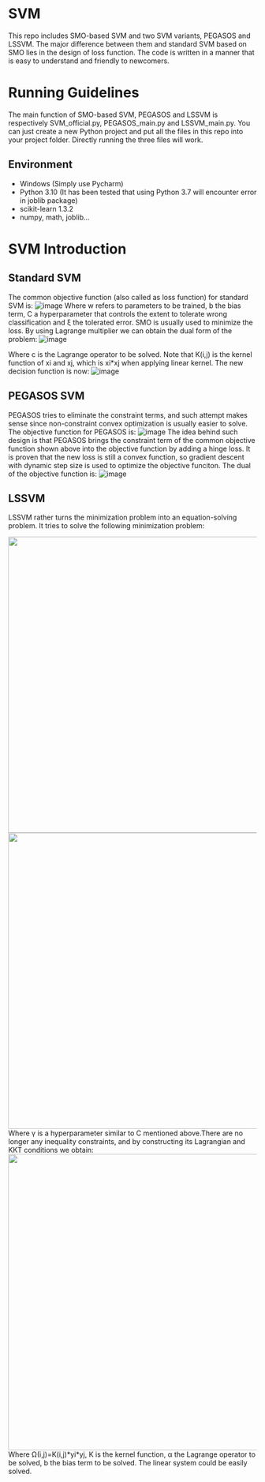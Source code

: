 # SVM
This repo includes SMO-based SVM and two SVM variants, PEGASOS and LSSVM. The major difference between them and standard SVM based on SMO lies in the design of loss function. The code is written in a manner that is easy to understand and friendly to newcomers.

# Running Guidelines
The main function of SMO-based SVM, PEGASOS and LSSVM is respectively SVM_official.py, PEGASOS_main.py and LSSVM_main.py. You can just create a new Python project and put all the files in this repo into your project folder. Directly running the three files will work.
## Environment
* Windows (Simply use Pycharm)
* Python 3.10 (It has been tested that using Python 3.7 will encounter error in joblib package)
* scikit-learn 1.3.2
* numpy, math, joblib...

# SVM Introduction

## Standard SVM
The common objective function (also called as loss function) for standard SVM is:
![image](https://github.com/ChiangyuMo/SVM/assets/70008102/f6d27bc0-f812-4f2e-bd70-b6809faab5ff)
Where w refers to parameters to be trained, b the bias term, C a hyperparameter that controls the extent to tolerate wrong classification and ξ the tolerated error. SMO is usually used to minimize the loss. By using Lagrange multiplier we can obtain the dual form of the problem:
![image](https://github.com/ChiangyuMo/SVM/assets/70008102/2588ef44-53b8-4870-8eee-8d48d017c39a)


Where c is the Lagrange operator to be solved. Note that K(i,j) is the kernel function of xi and xj, which is xi*xj when applying linear kernel. The new decision function is now:
![image](https://github.com/ChiangyuMo/SVM/assets/70008102/be7fe3e9-92b3-40ab-b841-df8785d6b319)

## PEGASOS SVM
PEGASOS tries to eliminate the constraint terms, and such attempt makes sense since non-constraint convex optimization is usually easier to solve. The objective function for PEGASOS is:
![image](https://github.com/ChiangyuMo/SVM/assets/70008102/0ffa036a-4987-4a5b-b819-096b648ad7a2)
The idea behind such design is that PEGASOS brings the constraint term of the common objective function shown above into the objective function by adding a hinge loss. It is proven that the new loss is still a convex function, so gradient descent with dynamic step size is used to optimize the objective funciton. The dual of the objective function is:
![image](https://github.com/ChiangyuMo/SVM/assets/70008102/c98c8d3b-54da-45a0-ae84-c818363e4b3c)


## LSSVM
LSSVM rather turns the minimization problem into an equation-solving problem. It tries to solve the following minimization problem:
<div align=center>
<img src="https://github.com/ChiangyuMo/SVM/assets/70008102/dc57385b-1557-4802-81c0-42536d498898" width=600>
</div>
<div align=center>
<img src="https://github.com/ChiangyuMo/SVM/assets/70008102/d5cc1e92-aca0-4729-a2c0-11697f0a0ea8" width=600>
</div>
Where γ is a hyperparameter similar to C mentioned above.There are no longer any inequality constraints, and by constructing its Lagrangian and KKT conditions we obtain:
<div align=center>
<img src="https://github.com/ChiangyuMo/SVM/assets/70008102/4cf58b07-4615-46ea-8ca3-e6acc51169e3" width=600>
</div>
Where Ω(i,j)=K(i,j)*yi*yj, K is the kernel function, α the Lagrange operator to be solved, b the bias term to be solved. The linear system could be easily solved.






